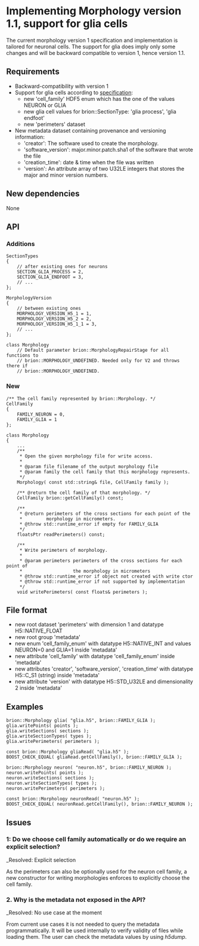 Implementing Morphology version 1.1, support for glia cells
============

The current morphology version 1 specification and implementation is tailored
for neuronal cells. The support for glia does imply only some changes and will
be backward compatible to version 1, hence version 1.1.

## Requirements

* Backward-compatibility with version 1
* Support for glia cells according to
  [specification](https://bbpcode.epfl.ch/code/#/c/22473/20/source/h5v1.rst):
  * new 'cell_family' HDF5 enum which has the one of the values NEURON or GLIA
  * new glia cell values for brion::SectionType: 'glia process', 'glia endfoot'
  * new 'perimeters' dataset
* New metadata dataset containing provenance and versioning information:
  * 'creator': The software used to create the morphology.
  * 'software_version': major.minor.patch.sha1 of the software that wrote the
    file
  * 'creation_time': date & time when the file was written
  * 'version': An attribute array of two U32LE integers that stores the major
    and minor version numbers.

## New dependencies

None

## API

### Additions

    SectionTypes
    {
        // after existing ones for neurons
        SECTION_GLIA_PROCESS = 2,
        SECTION_GLIA_ENDFOOT = 3,
        // ...
    };

    MorphologyVersion
    {
        // between existing ones
        MORPHOLOGY_VERSION_H5_1 = 1,
        MORPHOLOGY_VERSION_H5_2 = 2,
        MORPHOLOGY_VERSION_H5_1_1 = 3,
        // ...
    };

    class Morphology
        // Default parameter brion::MorphologyRepairStage for all functions to
        // brion::MORPHOLOGY_UNDEFINED. Needed only for V2 and throws there if
        // brion::MORPHOLOGY_UNDEFINED.

### New

    /** The cell family represented by brion::Morphology. */
    CellFamily
    {
        FAMILY_NEURON = 0,
        FAMILY_GLIA = 1
    };

    class Morphology
    {
        ...
        /**
         * Open the given morphology file for write access.
         *
         * @param file filename of the output morphology file
         * @param family the cell family that this morphology represents.
         */
        Morphology( const std::string& file, CellFamily family );

        /** @return the cell family of that morphology. */
        CellFamily brion::getCellFamily() const;

        /**
         * @return perimeters of the cross sections for each point of the
         *         morphology in micrometers.
         * @throw std::runtime_error if empty for FAMILY_GLIA
         */
        floatsPtr readPerimeters() const;

        /**
         * Write perimeters of morphology.
         *
         * @param perimeters perimeters of the cross sections for each point of
         *                   the morphology in micrometers
         * @throw std::runtime_error if object not created with write ctor
         * @throw std::runtime_error if not supported by implementation
         */
        void writePerimeters( const floats& perimeters );

## File format

* new root dataset 'perimeters' with dimension 1 and datatype H5::NATIVE_FLOAT
* new root group 'metadata'
* new enum 'cell_family_enum' with datatype H5::NATIVE_INT and values
  NEURON=0 and GLIA=1 inside 'metadata'
* new attribute 'cell_family' with datatype 'cell_family_enum' inside 'metadata'
* new attributes 'creator', 'software_version', 'creation_time' with datatype
  H5::C_S1 (string) inside 'metadata'
* new attribute 'version' with datatype H5::STD_U32LE and dimensionality 2
  inside 'metadata'

## Examples

    brion::Morphology glia( "glia.h5", brion::FAMILY_GLIA );
    glia.writePoints( points );
    glia.writeSections( sections );
    glia.writeSectionTypes( types );
    glia.writePerimeters( perimeters );

    const brion::Morphology gliaRead( "glia.h5" );
    BOOST_CHECK_EQUAL( gliaRead.getCellFamily(), brion::FAMILY_GLIA );

    brion::Morphology neuron( "neuron.h5", brion::FAMILY_NEURON );
    neuron.writePoints( points );
    neuron.writeSections( sections );
    neuron.writeSectionTypes( types );
    neuron.writePerimeters( perimeters );

    const brion::Morphology neuronRead( "neuron.h5" );
    BOOST_CHECK_EQUAL( neuronRead.getCellFamily(), brion::FAMILY_NEURON );

## Issues

### 1: Do we choose cell family automatically or do we require an explicit selection?

_Resolved: Explicit selection

As the perimeters can also be optionally used for the neuron cell family, a new
constructor for writing morphologies enforces to explicitly choose the cell
family.

### 2. Why is the metadata not exposed in the API?

_Resolved: No use case at the moment

From current use cases it is not needed to query the metadata programmatically.
It will be used internally to verify validity of files while loading them. The
user can check the metadata values by using _h5dump_.
